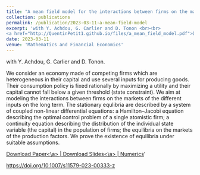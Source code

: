 ```yaml
---
title: "A mean field model for the interactions between firms on the markets of their inputs"
collection: publications
permalink: /publication/2023-03-11-a-mean-field-model
excerpt: 'with Y. Achdou, G. Carlier and D. Tonon <br><br> 
<a href="http://QuentinPetit1.github.io/files/a_mean_field_model.pdf">Download Paper<\a> | <a href="http://QuentinPetit1.github.io/files/slides_a_mean_field_model.pdf">Download Slides<\a> | <a href="http://QuentinPetit1.github.io/files/a_mean_field_model_numerics.pdf">Numerics</a>'
date: 2023-03-11
venue: 'Mathematics and Financial Economics'
---
```

with Y. Achdou, G. Carlier and D. Tonon.

We consider an economy made of competing firms which are heterogeneous in their capital and use several inputs for producing goods. Their consumption policy is fixed rationally by maximizing a utility and their capital cannot fall below a given threshold (state constraint). We aim at modeling the interactions between firms on the markets of the different inputs on the long term. The stationary equlibria are described by a system of coupled non-linear differential equations: a Hamilton–Jacobi equation describing the optimal control problem of a single atomistic firm; a continuity equation describing the distribution of the individual state variable (the capital) in the population of firms; the equilibria on the markets of the production factors. We prove the existence of equilibria under suitable assumptions.

<a href="http://QuentinPetit1.github.io/files/a_mean_field_model.pdf">Download Paper<\a> | <a href="http://QuentinPetit1.github.io/files/slides_a_mean_field_model.pdf">Download Slides<\a> | <a href="http://QuentinPetit1.github.io/files/a_mean_field_model_numerics.pdf">Numerics</a>'

https://doi.org/10.1007/s11579-023-00333-z